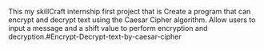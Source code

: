 This my skillCraft internship first project that is Create a program that can encrypt and decrypt text using the Caesar Cipher algorithm. Allow users to input a message and a shift value to perform encryption and decryption.#Encrypt-Decrypt-text-by-caesar-cipher
